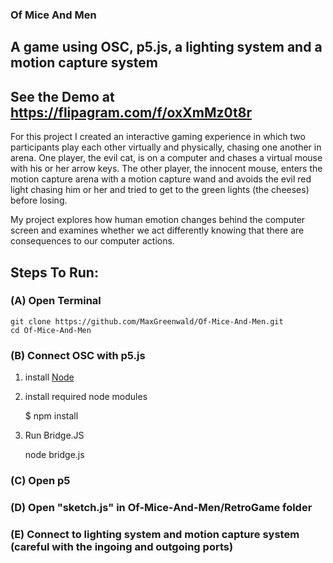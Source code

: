 ### Of Mice And Men
## A game using OSC, p5.js, a lighting system and a motion capture system
## See the Demo at https://flipagram.com/f/oxXmMz0t8r

For this project I created an interactive gaming experience in which two participants play each other virtually and physically, chasing one another in arena. One player, the evil cat, is on a computer and chases a virtual mouse with his or her arrow keys. The other player, the innocent mouse, enters the motion capture arena with a motion capture wand and avoids the evil red light chasing him or her and tried to get to the green lights (the cheeses) before losing. 

My project explores how human emotion changes behind the computer screen and examines whether we act differently knowing that there are consequences to our computer actions.


## Steps To Run:
### (A) Open Terminal 
    git clone https://github.com/MaxGreenwald/Of-Mice-And-Men.git
    cd Of-Mice-And-Men
### (B) Connect OSC with p5.js

1) install [Node](nodejs.org)

2) install required node modules

    $ npm install

3) Run Bridge.JS

    node bridge.js

### (C) Open p5
### (D) Open "sketch.js" in Of-Mice-And-Men/RetroGame folder
### (E) Connect to lighting system and motion capture system (careful with the ingoing and outgoing ports)
